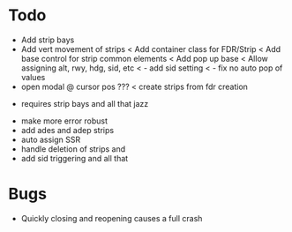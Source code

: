 ﻿# Todo

* Add strip bays
* Add vert movement of strips
< Add container class for FDR/Strip
< Add base control for strip common elements
< Add pop up base
< Allow assigning alt, rwy, hdg, sid, etc
<  - add sid setting
<  - fix no auto pop of values
* open modal @ cursor pos ???
< create strips from fdr creation
 - requires strip bays and all that jazz
* make more error robust
* add ades and adep strips
* auto assign SSR
* handle deletion of strips and 
* add sid triggering and all that

# Bugs
* Quickly closing and reopening causes a full crash